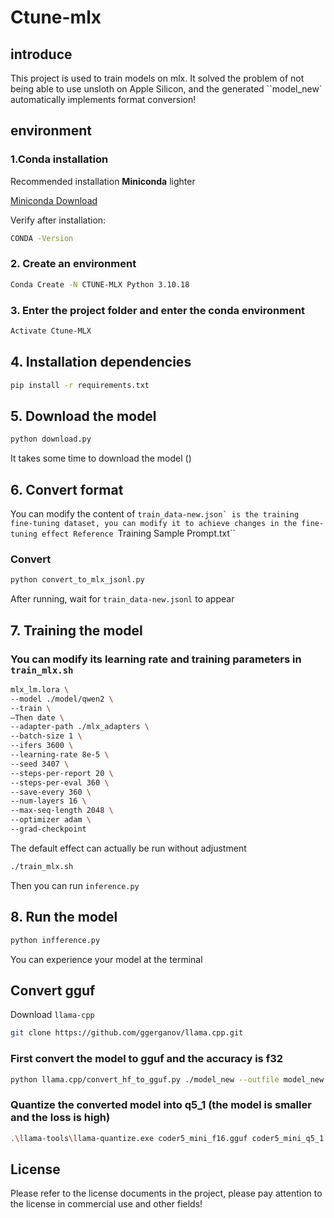# Ctune-mlx

## introduce

<p align="center">
</Also-coder-5
</p>

This project is used to train models on mlx. It solved the problem of not being able to use unsloth on Apple Silicon, and the generated ``model_new` automatically implements format conversion!

## environment

### 1.Conda installation

Recommended installation **Miniconda** lighter

[Miniconda Download](https://docs.conda.io/en/latest/miniconda.html)

Verify after installation:

```bash
CONDA -Version
```

### 2. Create an environment
```bash
Conda Create -N CTUNE-MLX Python 3.10.18
```

### 3. Enter the project folder and enter the conda environment
```bash
Activate Ctune-MLX
```
## 4. Installation dependencies
```bash
pip install -r requirements.txt
```

## 5. Download the model
```bash
python download.py
```
It takes some time to download the model ()

## 6. Convert format
You can modify the content of ``train_data-new.json` is the training fine-tuning dataset, you can modify it to achieve changes in the fine-tuning effect
Reference ``Training Sample Prompt.txt``

### Convert
```bash
python convert_to_mlx_jsonl.py
```
After running, wait for ``train_data-new.jsonl`` to appear

## 7. Training the model

### You can modify its learning rate and training parameters in ``train_mlx.sh``

```bash
mlx_lm.lora \
--model ./model/qwen2 \
--train \
—Then date \
--adapter-path ./mlx_adapters \
--batch-size 1 \
--ifers 3600 \
--learning-rate 8e-5 \
--seed 3407 \
--steps-per-report 20 \
--steps-per-eval 360 \
--save-every 360 \
--num-layers 16 \
--max-seq-length 2048 \
--optimizer adam \
--grad-checkpoint
```
The default effect can actually be run without adjustment
```bash
./train_mlx.sh
```
Then you can run ``inference.py``
## 8. Run the model
```bash
python infference.py
```
You can experience your model at the terminal

## Convert gguf

Download ``llama-cpp``

```bash
git clone https://github.com/ggerganov/llama.cpp.git
```

### First convert the model to gguf and the accuracy is f32
```bash
python llama.cpp/convert_hf_to_gguf.py ./model_new --outfile model_new.gguf --outtype f32
```
### Quantize the converted model into q5_1 (the model is smaller and the loss is high)
```bash
.\llama-tools\llama-quantize.exe coder5_mini_f16.gguf coder5_mini_q5_1.gguf q5_1
```

## License
Please refer to the license documents in the project, please pay attention to the license in commercial use and other fields!